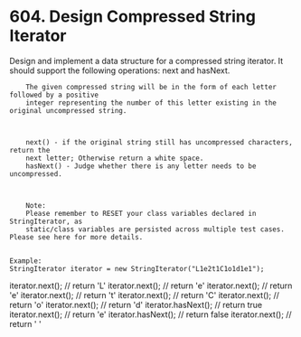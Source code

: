 # 604. Design Compressed String Iterator

Design and implement a data structure for a compressed string iterator. It should support
        the following operations: next and hasNext.
    

    
        The given compressed string will be in the form of each letter followed by a positive
        integer representing the number of this letter existing in the original uncompressed string.
    

    
        next() - if the original string still has uncompressed characters, return the
        next letter; Otherwise return a white space.
        hasNext() - Judge whether there is any letter needs to be uncompressed.
    

    
        Note:
        Please remember to RESET your class variables declared in StringIterator, as
        static/class variables are persisted across multiple test cases. Please see here for more details.
    

    Example:
    StringIterator iterator = new StringIterator("L1e2t1C1o1d1e1");

iterator.next(); // return 'L'
iterator.next(); // return 'e'
iterator.next(); // return 'e'
iterator.next(); // return 't'
iterator.next(); // return 'C'
iterator.next(); // return 'o'
iterator.next(); // return 'd'
iterator.hasNext(); // return true
iterator.next(); // return 'e'
iterator.hasNext(); // return false
iterator.next(); // return ' '